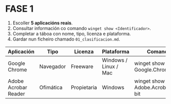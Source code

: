 # FASE 1 

1. Escoller **5 aplicacións reais**.  
2. Consultar información co comando `winget show <Identificador>`.  
3. Completar a táboa con nome, tipo, licenza e plataforma.  
4. Gardar nun ficheiro chamado `01_clasificacion.md`.


| Aplicación       | Tipo          | Licenza   | Plataforma             | Comando usado                |
|------------------|---------------|-----------|------------------------|-------------------------------|
| Google Chrome    | Navegador     | Freeware  | Windows / Linux / Mac  | winget show --id  Google.Chrome |
| Adobe Acrobar Reader | Ofimática | Propietaria | Windows              | winget show --id   Adobe.Acrobat.Reader.64-bit |

